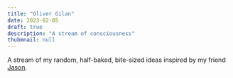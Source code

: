 ```yaml
---
title: "Oliver Gilan"
date: 2023-02-05
draft: true
description: "A stream of consciousness"
thubmnail: null
---
```


A stream of my random, half-baked, bite-sized ideas inspired by my friend <a href="https://jasonwa.ng/stream/" target="_blank">Jason</a>.